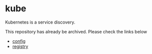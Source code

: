 # kube
Kubernetes is a service discovery.

This repository has already be archived. Please check the links below
* [config](https://github.com/go-kratos/kratos/tree/main/contrib/config/kubernetes)
* [registry](https://github.com/go-kratos/kratos/tree/main/contrib/registry/kubernetes)